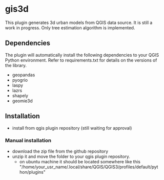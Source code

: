 # gis3d
This plugin generates 3d urban models from QGIS data source. It is still a work in progress. Only tree estimation algorithm is implemented.

## Dependencies
The plugin will automatically install the following dependencies to your QGIS Python environment. Refer to requirements.txt for details on the versions of the library.

- geopandas
- pyogrio
- laspy
- lazrs
- shapely
- geomie3d

## Installation
- install from qgis plugin repository (still waiting for approval)

### Manual installation 
- download the zip file from the github repository
- unzip it and move the folder to your qgis plugin repository.
    - on ubuntu machine it should be located somewhere like this "/home/your_usr_name/.local/share/QGIS/QGIS3/profiles/default/python/plugins" 
 